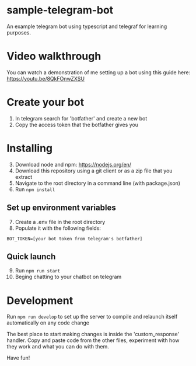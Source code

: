# sample-telegram-bot
An example telegram bot using typescript and telegraf for learning purposes.

# Video walkthrough
You can watch a demonstration of me setting up a bot using this guide here: https://youtu.be/8QkFOnwZXSU

# Create your bot
1) In telegram search for 'botfather' and create a new bot
2) Copy the access token that the botfather gives you

# Installing

3) Download node and npm: https://nodejs.org/en/
4) Download this repository using a git client or as a zip file that you extract
5) Navigate to the root directory in a command line (with package.json)
6) Run `npm install`

## Set up environment variables
7) Create a .env file in the root directory
8) Populate it with the following fields: 
```
BOT_TOKEN=[your bot token from telegram's botfather]
```

## Quick launch
9) Run `npm run start`
10) Beging chatting to your chatbot on telegram

# Development
Run `npm run develop` to set up the server to compile and relaunch itself automatically on any code change

The best place to start making changes is inside the 'custom_response' handler.  Copy and paste code from the other files, experiment with how they work and what you can do with them.

Have fun!